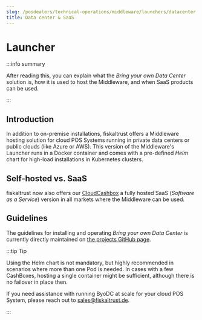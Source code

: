 ```yaml
---
slug: /posdealers/technical-operations/middleware/launchers/datacenter
title: Data center & SaaS
---
```


# Launcher

:::info summary

After reading this, you can explain what the _Bring your own Data Center_ solution is, how it is used to host the Middleware, and when SaaS products can be used.

:::

## Introduction
In addition to on-premise installations, fiskaltrust offers a Middleware hosting solution for cloud POS Systems running in private data centers or public clouds (like Azure or AWS). This version of the Middleware's Launcher runs in a Docker container and comes with a pre-defined _Helm_ chart for high-load installations in Kubernetes clusters.


## Self-hosted vs. SaaS
fiskaltrust now also offers our [CloudCashbox](../cloudcashbox) a fully hosted SaaS (_Software as a Service_) version in all markets where the Middleware can be used.


## Guidelines
The guidelines for installing and operating _Bring your own Data Center_ is currently directly maintained on [the projects GitHub page](https://github.com/fiskaltrust/product-de-bring-your-own-datacenter).

:::tip Tip

Using the Helm chart is not mandatory, but highly recommended in scenarios where more than one Pod is needed. In cases with a few CashBoxes, hosting a single container might be sufficient, although there is no failover in place then.

If you need assistance with running ByoDC at scale for your cloud POS System, please reach out to sales@fiskaltrust.de.

:::
